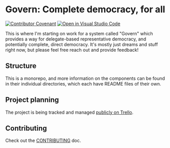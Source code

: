 # Govern: Complete democracy, for all

[![Contributor Covenant](https://img.shields.io/badge/Contributor%20Covenant-2.0-4baaaa.svg)](CODE_OF_CONDUCT.md)
[![Open in Visual Studio Code](https://open.vscode.dev/badges/open-in-vscode.svg)](https://open.vscode.dev/jakawell/govern)

This is where I'm starting on work for a system called "Govern" which provides a way for
delegate-based representative democracy, and potentially complete, direct democracy.
It's mostly just dreams and stuff right now, but please feel free reach out and provide feedback!

## Structure

This is a monorepo, and more information on the components can be found in their individual
directories, which each have README files of their own.

## Project planning

The project is being tracked and managed [publicly on Trello](https://trello.com/b/T6SpDvkR).

## Contributing

Check out the [CONTRIBUTING](./docs/CONTRIBUTING.md) doc.